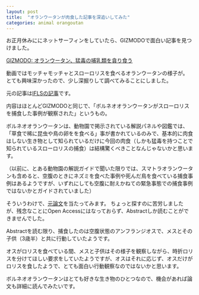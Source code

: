 ```yaml
---
layout: post
title:  "オランウータンが肉食した記事を深追いしてみた"
categories: animal orangoutan
---
```

お正月休みににネットサーフィンをしていたら、GIZMODOで面白い記事を見つけました。

[GIZMODO: オランウータン、猛毒の哺乳類を貪り食う](https://www.gizmodo.jp/2022/01/bornean-orangutan-caught-killing-and-eating-a-slow-loris.html)

動画ではモッチャモッチャとスローロリスを食べるオランウータンの様子が。
とても興味深かったので、少し深掘りして調べてみることにしました。

元の記事は[IFLSの記事](https://www.iflscience.com/plants-and-animals/wild-bornean-orangutan-caught-killing-and-eating-a-slow-loris-for-first-time/)です。

内容はほとんどGIZMODOと同じで、「ボルネオオランウータンがスローロリスを捕食した事例が観察された」というもの。

ボルネオオランウータンは、動物園で掲示されている解説パネルや図鑑では、「草食で稀に昆虫や鳥の卵をを食べる」事が書かれているのみで、基本的に肉食はしない生き物として知られているだけに今回の肉食（しかも猛毒を持つことで知られているスローロリスの捕食）は結構驚くべきことなんじゃないかと思います。

（以前に、とある動物園の解説ガイドで聞いた限りでは、スマトラオランウータンも含めると、空腹のときにネズミを食べた事例や死んだ鳥を食べている捕食事例はあるようですが、いずれにしても空腹に耐えかねての緊急事態での捕食事例ではないかとガイドされていました）

そういうわけで、[元論文](https://link.springer.com/article/10.1007/s10329-021-00960-4)を当たってみます。
ちょっと探すのに苦労しましたが、残念なことにOpen Accessにはなっておらず、Abstractしか読むことができませんでした。

Abstractを読む限り、捕食したのは空腹状態のアンフランジオスで、メスとその子供（3歳半）と共に行動していたようです。

オスがロリスを食べている間、メスと子供はその様子を観察しながら、時折ロリスを分けてほしい要求をしていたようですが、オスはそれに応じず、オスだけがロリスを食したようで、とても面白い行動観察なのではないかと思います。

ボルネオオランウータンはとても好きな生き物のひとつなので、機会があれば論文も詳細に読んでみたいです。